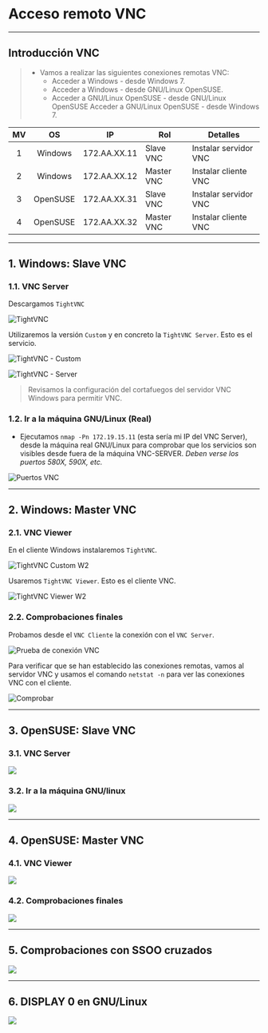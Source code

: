 
# Acceso remoto VNC

---

## Introducción VNC

> * Vamos a realizar las siguientes conexiones remotas VNC:
>   * Acceder a Windows - desde Windows 7.
>   * Acceder a Windows - desde GNU/Linux OpenSUSE.
>   * Acceder a GNU/Linux OpenSUSE - desde GNU/Linux OpenSUSE
Acceder a GNU/Linux OpenSUSE - desde Windows 7.

| MV | OS       | IP           | Rol        | Detalles              |
| :-: | :-------: | ------------ | ---------- | --------------------- |
|  1 | Windows  | 172.AA.XX.11 | Slave VNC  | Instalar servidor VNC |
|  2 | Windows  | 172.AA.XX.12 | Master VNC | Instalar cliente VNC  |
|  3 | OpenSUSE | 172.AA.XX.31 | Slave VNC  | Instalar servidor VNC |
|  4 | OpenSUSE | 172.AA.XX.32 | Master VNC | Instalar cliente VNC  |

---

## 1. Windows: Slave VNC

### 1.1. VNC Server

Descargamos `TightVNC`

![TightVNC](./images/tightvnc.png)

Utilizaremos la versión `Custom` y en concreto la `TightVNC Server`. Esto es el servicio.

![TightVNC - Custom](./images/custom-tightvnc.png)

![TightVNC - Server](./images/tight-server.png)

> Revisamos la configuración del cortafuegos del servidor VNC Windows para permitir VNC.

### 1.2. Ir a la máquina GNU/Linux (Real)

* Ejecutamos `nmap -Pn 172.19.15.11` (esta sería mi IP del VNC Server), desde la máquina real GNU/Linux para comprobar que los servicios son visibles desde fuera de la máquina VNC-SERVER.
*Deben verse los puertos 580X, 590X, etc.*

![Puertos VNC](./images/vnc-comp-mr.png)

---

## 2. Windows: Master VNC

### 2.1. VNC Viewer

En el cliente Windows instalaremos `TightVNC`.

![TightVNC Custom W2](./images/tight-custom-w2.png)

Usaremos `TightVNC Viewer`. Esto es el cliente VNC.

![TightVNC Viewer W2](./images/tight-viewer-w2.png)

### 2.2. Comprobaciones finales

Probamos desde el `VNC Cliente` la conexión con el `VNC Server`.

![Prueba de conexión VNC](./images/tightvnc-server-cliente.png)

Para verificar que se han establecido las conexiones remotas, vamos al servidor VNC y usamos el comando `netstat -n` para ver las conexiones VNC con el cliente.

![Comprobar](./images/comp-vnc-cs.png)

---

## 3. OpenSUSE: Slave VNC

### 3.1. VNC Server


![](./images/.png)

### 3.2. Ir a la máquina GNU/linux



![](./images/.png)

---

## 4. OpenSUSE: Master VNC

### 4.1. VNC Viewer



![](./images/.png)

### 4.2. Comprobaciones finales



![](./images/.png)

---

## 5. Comprobaciones con SSOO cruzados



![](./images/.png)

---

## 6. DISPLAY 0 en GNU/Linux



![](./images/.png)
